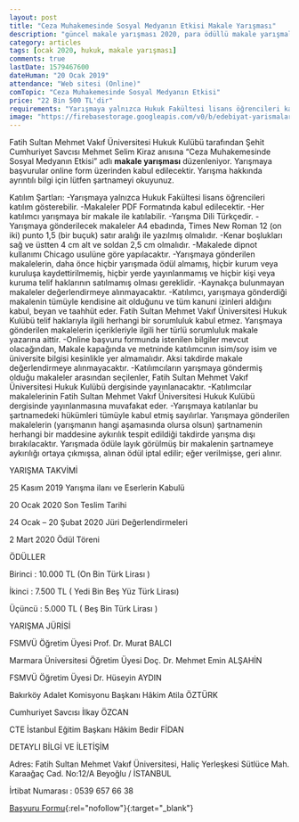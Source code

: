 ```yaml
---
layout: post
title: "Ceza Muhakemesinde Sosyal Medyanın Etkisi Makale Yarışması"
description: "güncel makale yarışması 2020, para ödüllü makale yarışmaları 2020"
category: articles
tags: [ocak 2020, hukuk, makale yarışması]
comments: true
lastDate: 1579467600
dateHuman: "20 Ocak 2019"
attendance: "Web sitesi (Online)"
comTopic: "Ceza Muhakemesinde Sosyal Medyanın Etkisi"
price: "22 Bin 500 TL'dir"
requirements: "Yarışmaya yalnızca Hukuk Fakültesi lisans öğrencileri katılım gösterebilir."
image: "https://firebasestorage.googleapis.com/v0/b/edebiyat-yarismalari.appspot.com/o/ceza-muhakeme-makale-yarismasi-2020.jpg?alt=media&token=5106a6c4-b306-4a95-b5b6-8dfbe21af8e8"
---
```


Fatih Sultan Mehmet Vakıf Üniversitesi Hukuk Kulübü tarafından Şehit Cumhuriyet Savcısı Mehmet Selim Kiraz anısına “Ceza Muhakemesinde Sosyal Medyanın Etkisi” adlı **makale yarışması** düzenleniyor. Yarışmaya başvurular online form üzerinden kabul edilecektir. Yarışma hakkında ayrıntılı bilgi için lütfen şartnameyi okuyunuz. 

Katılım Şartları:
-Yarışmaya yalnızca Hukuk Fakültesi lisans öğrencileri katılım gösterebilir.
-Makaleler PDF Formatında kabul edilecektir.
-Her katılımcı yarışmaya bir makale ile katılabilir.
-Yarışma Dili Türkçedir.
-Yarışmaya gönderilecek makaleler A4 ebadında, Times New Roman 12 (on iki) punto 1,5 (bir buçuk) satır aralığı ile yazılmış olmalıdır.
-Kenar boşlukları sağ ve üstten 4 cm alt ve soldan 2,5 cm olmalıdır.
-Makalede dipnot kullanımı Chicago usulüne göre yapılacaktır.
-Yarışmaya gönderilen makalelerin, daha önce hiçbir yarışmada ödül almamış, hiçbir kurum veya kuruluşa kaydettirilmemiş, hiçbir yerde yayınlanmamış ve hiçbir kişi veya kuruma telif haklarının satılmamış olması gereklidir.
-Kaynakça bulunmayan makaleler değerlendirmeye alınmayacaktır.
-Katılımcı, yarışmaya gönderdiği makalenin tümüyle kendisine ait olduğunu ve tüm kanuni izinleri aldığını kabul, beyan ve taahhüt eder. Fatih Sultan Mehmet Vakıf Üniversitesi Hukuk Kulübü telif haklarıyla ilgili herhangi bir sorumluluk kabul etmez. Yarışmaya gönderilen makalelerin içerikleriyle ilgili her türlü sorumluluk makale yazarına aittir.
-Online başvuru formunda istenilen bilgiler mevcut olacağından, Makale kapağında ve metninde katılımcının isim/soy isim ve üniversite bilgisi kesinlikle yer almamalıdır. Aksi takdirde makale değerlendirmeye alınmayacaktır.
-Katılımcıların yarışmaya göndermiş olduğu makaleler arasından seçilenler, Fatih Sultan Mehmet Vakıf Üniversitesi Hukuk Kulübü dergisinde yayınlanacaktır.
-Katılımcılar makalelerinin Fatih Sultan Mehmet Vakıf Üniversitesi Hukuk Kulübü dergisinde yayınlanmasına muvafakat eder.
-Yarışmaya katılanlar bu şartnamedeki hükümleri tümüyle kabul etmiş sayılırlar. Yarışmaya gönderilen makalelerin (yarışmanın hangi aşamasında olursa olsun) şartnamenin herhangi bir maddesine aykırılık tespit edildiği takdirde yarışma dışı bırakılacaktır.
Yarışmada ödüle layık görülmüş bir makalenin şartnameye aykırılığı ortaya çıkmışsa, alınan ödül iptal edilir; eğer verilmişse, geri alınır.



YARIŞMA TAKVİMİ

25 Kasım 2019 Yarışma ilanı ve Eserlerin Kabulü

20 Ocak 2020 Son Teslim Tarihi

24 Ocak – 20 Şubat 2020 Jüri Değerlendirmeleri

2 Mart 2020 Ödül Töreni

 

ÖDÜLLER 

Birinci    : 10.000 TL  (On Bin Türk Lirası )

İkinci     :  7.500 TL ( Yedi Bin Beş Yüz Türk Lirası)

Üçüncü : 5.000 TL ( Beş Bin Türk Lirası )  

 

YARIŞMA JÜRİSİ 

FSMVÜ Öğretim Üyesi Prof. Dr. Murat BALCI

Marmara Üniversitesi Öğretim Üyesi Doç. Dr. Mehmet Emin ALŞAHİN

FSMVÜ Öğretim Üyesi Dr. Hüseyin AYDIN

Bakırköy Adalet Komisyonu Başkanı Hâkim Atila ÖZTÜRK

Cumhuriyet Savcısı İlkay ÖZCAN

CTE İstanbul Eğitim Başkanı Hâkim Bedir FİDAN

 

DETAYLI BİLGİ VE İLETİŞİM 

Adres: Fatih Sultan Mehmet Vakıf Üniversitesi, Haliç Yerleşkesi Sütlüce Mah. Karaağaç Cad. No:12/A Beyoğlu / İSTANBUL

İrtibat Numarası : 0539 657 66 38

[Başvuru Formu](http://sks.fsm.edu.tr/makale_yarismasi_basvuru_formu?utm_source=edebiyatyarismalari.com&utm_medium=affiliate&utm_campaign=cpc){:rel="nofollow"}{:target="_blank"}
